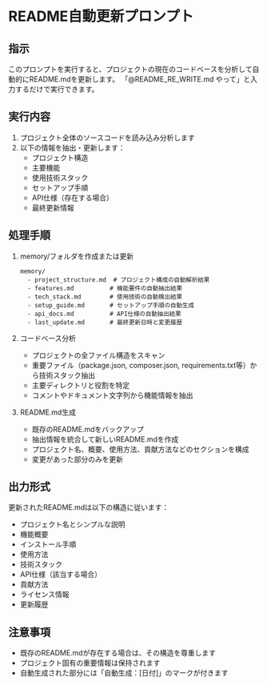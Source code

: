 # README自動更新プロンプト

## 指示
このプロンプトを実行すると、プロジェクトの現在のコードベースを分析して自動的にREADME.mdを更新します。
「@README_RE_WRITE.md やって」と入力するだけで実行できます。

## 実行内容
1. プロジェクト全体のソースコードを読み込み分析します
2. 以下の情報を抽出・更新します：
   - プロジェクト構造
   - 主要機能
   - 使用技術スタック
   - セットアップ手順
   - API仕様（存在する場合）
   - 最終更新情報

## 処理手順
1. memory/フォルダを作成または更新
   ```
   memory/
     - project_structure.md  # プロジェクト構成の自動解析結果
     - features.md          # 機能要件の自動抽出結果
     - tech_stack.md        # 使用技術の自動検出結果
     - setup_guide.md       # セットアップ手順の自動生成
     - api_docs.md          # API仕様の自動抽出結果
     - last_update.md       # 最終更新日時と変更履歴
   ```

2. コードベース分析
   - プロジェクトの全ファイル構造をスキャン
   - 重要ファイル（package.json, composer.json, requirements.txt等）から技術スタック抽出
   - 主要ディレクトリと役割を特定
   - コメントやドキュメント文字列から機能情報を抽出

3. README.md生成
   - 既存のREADME.mdをバックアップ
   - 抽出情報を統合して新しいREADME.mdを作成
   - プロジェクト名、概要、使用方法、貢献方法などのセクションを構成
   - 変更があった部分のみを更新

## 出力形式
更新されたREADME.mdは以下の構造に従います：
- プロジェクト名とシンプルな説明
- 機能概要
- インストール手順
- 使用方法
- 技術スタック
- API仕様（該当する場合）
- 貢献方法
- ライセンス情報
- 更新履歴

## 注意事項
- 既存のREADME.mdが存在する場合は、その構造を尊重します
- プロジェクト固有の重要情報は保持されます
- 自動生成された部分には「自動生成：[日付]」のマークが付きます